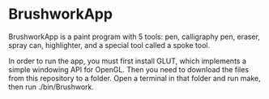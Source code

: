 # BrushworkApp
BrushworkApp is a paint program with 5 tools: pen, calligraphy pen, eraser, spray can, highlighter, and a special tool called a spoke tool. 

In order to run the app, you must first install GLUT, which implements a simple windowing API for OpenGL. Then you need to download the files from this repository to a folder. Open a terminal in that folder and run make, then run ./bin/Brushwork. 
